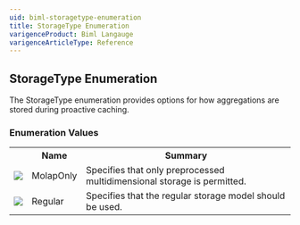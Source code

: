 ```yaml
---
uid: biml-storagetype-enumeration
title: StorageType Enumeration
varigenceProduct: Biml Langauge
varigenceArticleType: Reference
---
```


## StorageType Enumeration<div class="LanguageSummary"><div class ="SummaryItem">The StorageType enumeration provides options for how aggregations are stored during proactive caching.</div></div><div class="EnumValueGroup">### Enumeration Values<table id="EnumValue" class="MemberList"><tbody><tr><th class="MemberTypeIconColumnHeader">&nbsp;</th><th class="MemberNameColumnHeader">Name</th><th class="MemberSummaryColumnHeader">Summary</th></tr><tr class="cd0"><td align="center" class="MemberTypeIcon"><img src="enumValue.png"></img></td><td class="MemberName">MolapOnly</td><td class="MemberSummary"><div class ="SummaryItem">Specifies that only preprocessed multidimensional storage is permitted.</div></td></tr><tr class="cd1"><td align="center" class="MemberTypeIcon"><img src="enumValue.png"></img></td><td class="MemberName">Regular</td><td class="MemberSummary"><div class ="SummaryItem">Specifies that the regular storage model should be used.</div></td></tr></tbody></table></div>